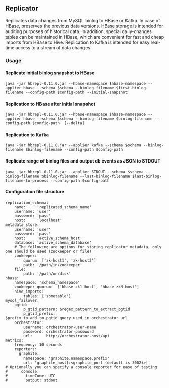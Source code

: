 ## Replicator
Replicates data changes from MySQL binlog to HBase or Kafka. In case of HBase, preserves the previous data versions. HBase storage is intended for auditing purposes of historical data. In addition, special daily-changes tables can be maintained in HBase, which are convenient for fast and cheap imports from HBase to Hive. Replication to Kafka is intended for easy real-time access to a stream of data changes. 

### Usage
#### Replicate initial binlog snapshot to HBase
````
java -jar hbrepl-0.11.0.jar --hbase-namespace $hbase-namespace --applier hbase --schema $schema --binlog-filename $first-binlog-filename --config-path $config-path --initial-snapshot
````

#### Replication to HBase after initial snapshot
````
java -jar hbrepl-0.11.0.jar --hbase-namespace $hbase-namespace --applier hbase --schema $schema --binlog-filename $binlog-filename --config-path $config-path  [--delta]
````

#### Replication to Kafka
````
java -jar hbrepl-0.11.0.jar --applier kafka --schema $schema --binlog-filename $binlog-filename --config-path $config-path 
````

#### Replicate range of binlog files and output db events as JSON to STDOUT
````
java -jar hbrepl-0.11.0.jar --applier STDOUT --schema $schema --binlog-filename $binlog-filename --last-binlog-filename $last-binlog-filename-to-process --config-path $config-path 
````
#### Configuration file structure
````
replication_schema:
    name:     'replicated_schema_name'
    username: 'user'
    password: 'pass'
    host:     'localhost'
metadata_store:
    username: 'user'
    password: 'pass'
    host:     'active_schema_host'
    database: 'active_schema_database'
    # The following are options for storing replicator metadata, only one should be used (zookeeper or file)
    zookeeper:
        quorum: ['zk-host1', 'zk-host2']
        path: '/path/in/zookeeper'
    file:
        path: '/path/on/disk'
hbase:
    namespace: 'schema_namespace'
    zookeeper_quorum:  ['hbase-zk1-host', 'hbase-zkN-host']
    hive_imports:
        tables: ['sometable']
mysql_failover:
    pgtid:
        p_gtid_pattern: $regex_pattern_to_extract_pgtid
        p_gtid_prefix: $prefix_to_add_to_pgtid_query_used_in_orchestrator_url
    orchestrator:
        username: orchestrator-user-name
        password: orchestrator-password
        url:      http://orchestrator-host/api
metrics:
    frequency: 10 seconds
    reporters:
      graphite:
        namespace: 'graphite.namespace.prefix'
        url: 'graphite_host[:<graphite_port (default is 3002)>]'
# Optionally you can specify a console reporter for ease of testing
#      console:
#        timeZone: UTC
#        output: stdout
````
